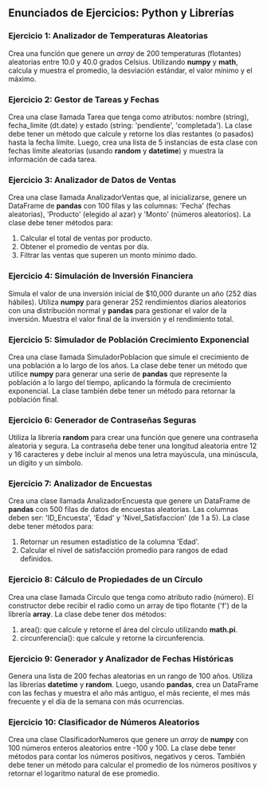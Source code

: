 ## **Enunciados de Ejercicios: Python y Librerías**

### **Ejercicio 1: Analizador de Temperaturas Aleatorias**

Crea una función que genere un *array* de 200 temperaturas (flotantes) aleatorias entre 10.0 y 40.0 grados Celsius. Utilizando **numpy** y **math**, calcula y muestra el promedio, la desviación estándar, el valor mínimo y el máximo.

### **Ejercicio 2: Gestor de Tareas y Fechas**

Crea una clase llamada Tarea que tenga como atributos: nombre (string), fecha\_limite (dt.date) y estado (string: 'pendiente', 'completada'). La clase debe tener un método que calcule y retorne los días restantes (o pasados) hasta la fecha límite. Luego, crea una lista de 5 instancias de esta clase con fechas límite aleatorias (usando **random** y **datetime**) y muestra la información de cada tarea.

### **Ejercicio 3: Analizador de Datos de Ventas**

Crea una clase llamada AnalizadorVentas que, al inicializarse, genere un DataFrame de **pandas** con 100 filas y las columnas: 'Fecha' (fechas aleatorias), 'Producto' (elegido al azar) y 'Monto' (números aleatorios). La clase debe tener métodos para:

1. Calcular el total de ventas por producto.  
2. Obtener el promedio de ventas por día.  
3. Filtrar las ventas que superen un monto mínimo dado.

### **Ejercicio 4: Simulación de Inversión Financiera**

Simula el valor de una inversión inicial de $10,000 durante un año (252 días hábiles). Utiliza **numpy** para generar 252 rendimientos diarios aleatorios con una distribución normal y **pandas** para gestionar el valor de la inversión. Muestra el valor final de la inversión y el rendimiento total.

### **Ejercicio 5: Simulador de Población Crecimiento Exponencial**

Crea una clase llamada SimuladorPoblacion que simule el crecimiento de una población a lo largo de los años. La clase debe tener un método que utilice **numpy** para generar una serie de **pandas** que represente la población a lo largo del tiempo, aplicando la fórmula de crecimiento exponencial. La clase también debe tener un método para retornar la población final.

### **Ejercicio 6: Generador de Contraseñas Seguras**

Utiliza la librería **random** para crear una función que genere una contraseña aleatoria y segura. La contraseña debe tener una longitud aleatoria entre 12 y 16 caracteres y debe incluir al menos una letra mayúscula, una minúscula, un dígito y un símbolo.

### **Ejercicio 7: Analizador de Encuestas**

Crea una clase llamada AnalizadorEncuesta que genere un DataFrame de **pandas** con 500 filas de datos de encuestas aleatorias. Las columnas deben ser: 'ID\_Encuesta', 'Edad' y 'Nivel\_Satisfaccion' (de 1 a 5). La clase debe tener métodos para:

1. Retornar un resumen estadístico de la columna 'Edad'.  
2. Calcular el nivel de satisfacción promedio para rangos de edad definidos.

### **Ejercicio 8: Cálculo de Propiedades de un Círculo**

Crea una clase llamada Circulo que tenga como atributo radio (número). El constructor debe recibir el radio como un array de tipo flotante ('f') de la librería **array**. La clase debe tener dos métodos:

1. area(): que calcule y retorne el área del círculo utilizando **math.pi**.  
2. circunferencia(): que calcule y retorne la circunferencia.

### **Ejercicio 9: Generador y Analizador de Fechas Históricas**

Genera una lista de 200 fechas aleatorias en un rango de 100 años. Utiliza las librerías **datetime** y **random**. Luego, usando **pandas**, crea un DataFrame con las fechas y muestra el año más antiguo, el más reciente, el mes más frecuente y el día de la semana con más ocurrencias.

### **Ejercicio 10: Clasificador de Números Aleatorios**

Crea una clase ClasificadorNumeros que genere un *array* de **numpy** con 100 números enteros aleatorios entre \-100 y 100\. La clase debe tener métodos para contar los números positivos, negativos y ceros. También debe tener un método para calcular el promedio de los números positivos y retornar el logaritmo natural de ese promedio.